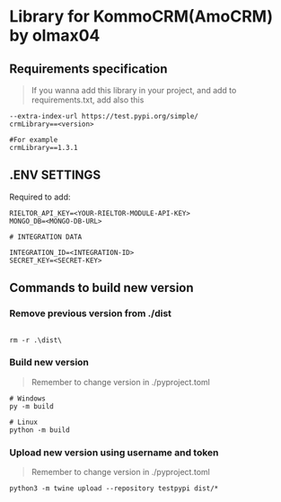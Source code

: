 # Library for KommoCRM(AmoCRM) by olmax04
## Requirements specification
>If you wanna add this library in your project, and add to requirements.txt, add also this

```shell
--extra-index-url https://test.pypi.org/simple/
crmLibrary==<version>

#For example 
crmLibrary==1.3.1
```
## .ENV SETTINGS

Required to add:

```dotenv
RIELTOR_API_KEY=<YOUR-RIELTOR-MODULE-API-KEY>
MONGO_DB=<MONGO-DB-URL>

# INTEGRATION DATA

INTEGRATION_ID=<INTEGRATION-ID>
SECRET_KEY=<SECRET-KEY>
```

## Commands to build new version

### Remove previous version from ./dist
```shell

rm -r .\dist\

```
### Build new version 
>Remember to change version in ./pyproject.toml
```shell
# Windows
py -m build

# Linux
python -m build
```

### Upload new version using username and token 
>Remember to change version in ./pyproject.toml
```shell
python3 -m twine upload --repository testpypi dist/*
```

